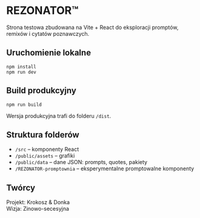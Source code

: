 
# REZONATOR™

Strona testowa zbudowana na Vite + React do eksploracji promptów, remixów i cytatów poznawczych.

## Uruchomienie lokalne
```
npm install
npm run dev
```

## Build produkcyjny
```
npm run build
```
Wersja produkcyjna trafi do folderu `/dist`.

## Struktura folderów
- `/src` – komponenty React
- `/public/assets` – grafiki
- `/public/data` – dane JSON: prompts, quotes, pakiety
- `/REZONATOR-promptownia` – eksperymentalne promptowalne komponenty

## Twórcy
Projekt: Krokosz & Donka  
Wizja: Zinowo-secesyjna  
